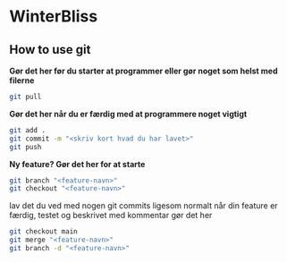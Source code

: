 # WinterBliss


## How to use git

**Gør det her før du starter at programmer eller gør noget som helst med filerne**
````bash
git pull
````

**Gør det her når du er færdig med at programmere noget vigtigt**
````bash
git add .
git commit -m "<skriv kort hvad du har lavet>"
git push
````

**Ny feature? Gør det her for at starte**
````bash
git branch "<feature-navn>"
git checkout "<feature-navn>"
````
lav det du ved med nogen git commits ligesom normalt
når din feature er færdig, testet og beskrivet med kommentar gør det her
````bash
git checkout main
git merge "<feature-navn>"
git branch -d "<feature-navn>"
````